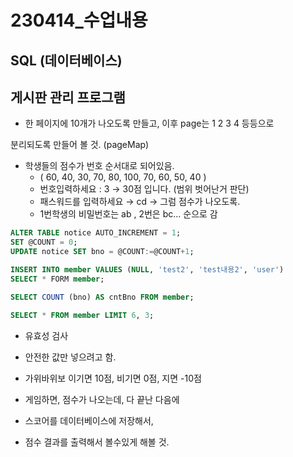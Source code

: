 # 230414_수업내용

## SQL (데이터베이스)

## 게시판 관리 프로그램

- 한 페이지에 10개가 나오도록 만들고, 이후 page는 1 2 3 4 등등으로

분리되도록 만들어 볼 것. (pageMap)

- 학생들의 점수가 번호 순서대로 되어있음.
    - ( 60, 40, 30, 70, 80, 100, 70, 60, 50, 40 )
    - 번호입력하세요 : 3 → 30점 입니다. (범위 벗어난거 판단)
    - 패스워드를 입력하세요 → cd → 그럼 점수가 나오도록.
    - 1번학생의 비밀번호는 ab , 2번은 bc… 순으로 감

```sql
ALTER TABLE notice AUTO_INCREMENT = 1;
SET @COUNT = 0;
UPDATE notice SET bno = @COUNT:=@COUNT+1;
```

```sql
INSERT INTO member VALUES (NULL, 'test2', 'test내용2', 'user')
SELECT * FORM member;

SELECT COUNT (bno) AS cntBno FROM member;

SELECT * FROM member LIMIT 6, 3;
```

- 유효성 검사
- 안전한 값만 넣으려고 함.

- 가위바위보 이기면 10점, 비기면 0점, 지면 -10점
- 게임하면, 점수가 나오는데, 다 끝난 다음에
- 스코어를 데이터베이스에 저장해서,
- 점수 결과를 출력해서 볼수있게 해볼 것.